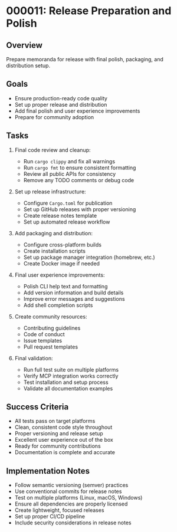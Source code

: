 # 000011: Release Preparation and Polish

## Overview
Prepare memoranda for release with final polish, packaging, and distribution setup.

## Goals
- Ensure production-ready code quality
- Set up proper release and distribution
- Add final polish and user experience improvements
- Prepare for community adoption

## Tasks
1. Final code review and cleanup:
   - Run `cargo clippy` and fix all warnings
   - Run `cargo fmt` to ensure consistent formatting
   - Review all public APIs for consistency
   - Remove any TODO comments or debug code

2. Set up release infrastructure:
   - Configure `Cargo.toml` for publication
   - Set up GitHub releases with proper versioning
   - Create release notes template
   - Set up automated release workflow

3. Add packaging and distribution:
   - Configure cross-platform builds
   - Create installation scripts
   - Set up package manager integration (homebrew, etc.)
   - Create Docker image if needed

4. Final user experience improvements:
   - Polish CLI help text and formatting
   - Add version information and build details
   - Improve error messages and suggestions
   - Add shell completion scripts

5. Create community resources:
   - Contributing guidelines
   - Code of conduct
   - Issue templates
   - Pull request templates

6. Final validation:
   - Run full test suite on multiple platforms
   - Verify MCP integration works correctly
   - Test installation and setup process
   - Validate all documentation examples

## Success Criteria
- All tests pass on target platforms
- Clean, consistent code style throughout
- Proper versioning and release setup
- Excellent user experience out of the box
- Ready for community contributions
- Documentation is complete and accurate

## Implementation Notes
- Follow semantic versioning (semver) practices
- Use conventional commits for release notes
- Test on multiple platforms (Linux, macOS, Windows)
- Ensure all dependencies are properly licensed
- Create lightweight, focused releases
- Set up proper CI/CD pipeline
- Include security considerations in release notes